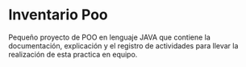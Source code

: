 # Inventario Poo
 Pequeño proyecto de POO en lenguaje JAVA que contiene la documentación, explicación y el registro de actividades para llevar la realización de esta practica en equipo.
